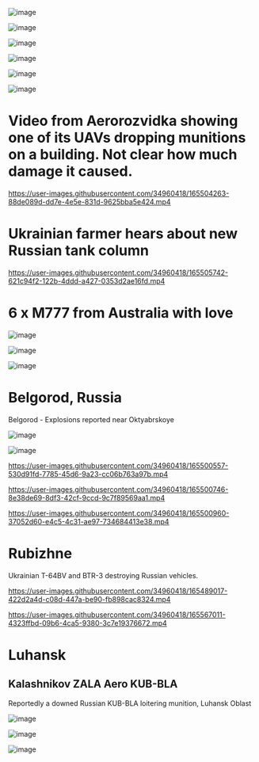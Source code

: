 ![image](https://user-images.githubusercontent.com/34960418/165503055-49660fe1-5c08-4ee6-bead-e3ef78df5f70.png)

![image](https://user-images.githubusercontent.com/34960418/165502987-b16cecb1-9bcc-40d9-bf9c-08f22d28530e.png)

![image](https://user-images.githubusercontent.com/34960418/165502339-72466a5c-3448-4549-8dc7-65cfce7c0d1a.png)

![image](https://user-images.githubusercontent.com/34960418/165502360-3c1da4d6-15f8-4c59-9a0a-ffa417de5fc4.png)

![image](https://user-images.githubusercontent.com/34960418/165502375-38381907-c34b-46d8-a169-8c47c1a0736c.png)

![image](https://user-images.githubusercontent.com/34960418/165502393-5317398f-2458-437f-b34a-ed4f2d58c216.png)


# Video from Aerorozvidka showing one of its UAVs dropping munitions on a building. Not clear how much damage it caused. 

https://user-images.githubusercontent.com/34960418/165504263-88de089d-dd7e-4e5e-831d-9625bba5e424.mp4


# Ukrainian farmer hears about new Russian tank column

https://user-images.githubusercontent.com/34960418/165505742-621c94f2-122b-4ddd-a427-0353d2ae16fd.mp4


# 6 x M777 from Australia with love

![image](https://user-images.githubusercontent.com/34960418/165488752-ed525c84-ed5c-41e6-ae45-cd3a14a477c5.png)

![image](https://user-images.githubusercontent.com/34960418/165488768-750056e3-c8b6-47cc-a6bb-f5b557c6cfe6.png)

![image](https://user-images.githubusercontent.com/34960418/165488785-65db8309-8235-4d53-88e4-13c25fe58a23.png)


# Belgorod, Russia

Belgorod - Explosions reported near Oktyabrskoye

![image](https://user-images.githubusercontent.com/34960418/165490537-7d50a32b-bcf5-4af2-b7da-70395e19b968.png)

![image](https://user-images.githubusercontent.com/34960418/165499781-00e00f70-76cc-4ffb-93f2-fd2194415b3b.png)

https://user-images.githubusercontent.com/34960418/165500557-530d91fd-7785-45d6-9a23-cc06b763a97b.mp4

https://user-images.githubusercontent.com/34960418/165500746-8e38de69-8df3-42cf-9ccd-9c7f89569aa1.mp4

https://user-images.githubusercontent.com/34960418/165500960-37052d60-e4c5-4c31-ae97-734684413e38.mp4


# Rubizhne

Ukrainian T-64BV and BTR-3 destroying Russian vehicles.

https://user-images.githubusercontent.com/34960418/165489017-422d2a4d-c08d-447a-be90-fb898cac8324.mp4

https://user-images.githubusercontent.com/34960418/165567011-4323ffbd-09b6-4ca5-9380-3c7e19376672.mp4


# Luhansk

## Kalashnikov ZALA Aero KUB-BLA

Reportedly a downed Russian KUB-BLA loitering munition, Luhansk Oblast

![image](https://user-images.githubusercontent.com/34960418/165489516-14676567-7936-40fe-9a34-1d02759b1cf9.png)

![image](https://user-images.githubusercontent.com/34960418/165489532-109bca9e-db84-4bf5-bb35-9bc50ab5e7fd.png)

![image](https://user-images.githubusercontent.com/34960418/165489549-0d3fa48b-cf25-42e8-b7dd-d600ffb20b56.png)

